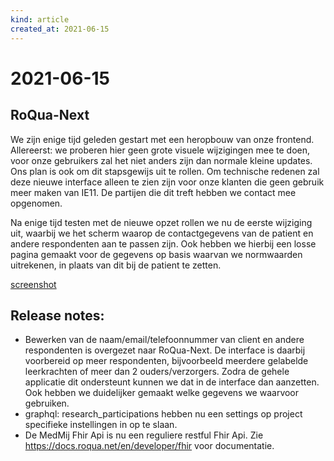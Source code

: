 ```yaml
---
kind: article
created_at: 2021-06-15
---
```


# 2021-06-15

## RoQua-Next

We zijn enige tijd geleden gestart met een heropbouw van onze frontend. Allereerst: we proberen hier geen grote visuele wijzigingen mee te doen, voor onze gebruikers zal het niet anders zijn dan normale kleine updates. Ons plan is ook om dit stapsgewijs uit te rollen. Om technische redenen zal deze nieuwe interface alleen te zien zijn voor onze klanten die geen gebruik meer maken van IE11. De partijen die dit treft hebben we contact mee opgenomen.

Na enige tijd testen met de nieuwe opzet rollen we nu de eerste wijziging uit, waarbij we het scherm waarop de contactgegevens van de patient en andere respondenten aan te passen zijn. Ook hebben we hierbij een losse pagina gemaakt voor de gegevens op basis waarvan we normwaarden uitrekenen, in plaats van dit bij de patient te zetten.

[screenshot](/assets/images/screenshot-epd-next-respondents.png)

## Release notes:

* Bewerken van de naam/email/telefoonnummer van client en andere respondenten is overgezet naar RoQua-Next. De interface is daarbij voorbereid op meer respondenten, bijvoorbeeld meerdere gelabelde leerkrachten of meer dan 2 ouders/verzorgers. Zodra de gehele applicatie dit ondersteunt kunnen we dat in de interface dan aanzetten. Ook hebben we duidelijker gemaakt welke gegevens we waarvoor gebruiken.
* graphql: research_participations hebben nu een settings op project specifieke instellingen in op te slaan.
* De MedMij Fhir Api is nu een reguliere restful Fhir Api. Zie https://docs.roqua.net/en/developer/fhir voor documentatie.
